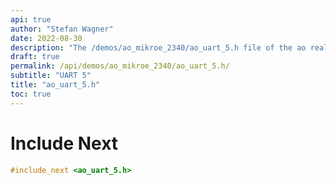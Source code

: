 ```yaml
---
api: true
author: "Stefan Wagner"
date: 2022-08-30
description: "The /demos/ao_mikroe_2340/ao_uart_5.h file of the ao real-time operating system."
draft: true
permalink: /api/demos/ao_mikroe_2340/ao_uart_5.h/
subtitle: "UART 5"
title: "ao_uart_5.h"
toc: true
---
```


# Include Next

```c
#include_next <ao_uart_5.h>
```

